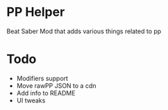 # PP Helper
Beat Saber Mod that adds various things related to pp

# Todo
  - Modifiers support
  - Move rawPP JSON to a cdn
  - Add info to README
  - UI tweaks
